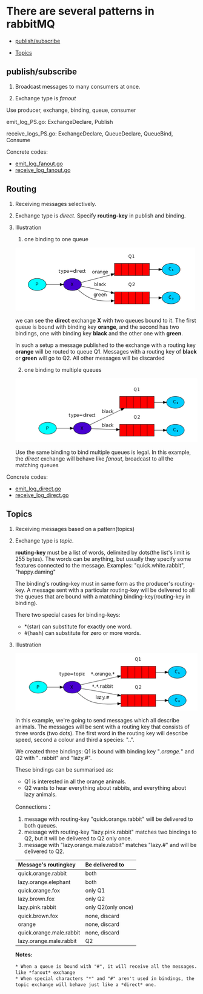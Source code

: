 # There are several patterns in rabbitMQ

* [publish/subscribe](#publish/subscribe)

* [Topics](#topics)

## publish/subscribe

1. Broadcast messages to many consumers at once.

2. Exchange type is *fanout*

Use producer, exchange, binding, queue, consumer

emit_log_PS.go: ExchangeDeclare, Publish

receive_logs_PS.go: ExchangeDeclare, QueueDeclare, QueueBind, Consume

Concrete codes:
* [emit_log_fanout.go](./examples-codes/emit_log_fanout.go)
* [receive_log_fanout.go](./examples-codes/receive_log_fanout.go)

## Routing

1. Receiving messages selectively.

2. Exchange type is *direct*. Specify **routing-key** in publish and binding.

3. Illustration

    1. one binding to one queue

    ![routing-1](./image/routing-1.png)

    we can see the **direct** exchange **X** with two queues bound to it. The first queue is bound with binding key **orange**, and the second has two bindings, one with binding key **black** and the other one with **green**.

    In such a setup a message published to the exchange with a routing key **orange** will be routed to queue Q1. Messages with a routing key of **black** or **green** will go to Q2. All other messages will be discarded

    2. one binding to multiple queues

    ![routing-2](./image/routing-2.png)

    Use the same binding to bind multiple queues is legal. In this example, the *direct* exchange will behave like *fanout*, broadcast to all the matching queues

Concrete codes:
* [emit_log_direct.go](./examples-codes/emit_log_direct.go)
* [receive_log_direct.go](./examples-codes/receive_log_direct.go)

## Topics

1. Receiving messages based on a pattern(topics)

2. Exchange type is *topic*. 

    **routing-key** must be a list of words, delimited by dots(the list's limit is 255 bytes). The words can be anything, but usually they specify some features connected to the message. Examples: "quick.white.rabbit", "happy.daming"

    The binding's routing-key must in same form as the producer's routing-key. A message sent with a particular routing-key will be delivered to all the queues that are bound with a matching binding-key(routing-key in binding).

    There two special cases for binding-keys:
    * *(star) can substitute for exactly one word.
    * #(hash) can substitute for zero or more words.

3. Illustration

    ![topic](./image/topic.png)

    In this example, we're going to send messages which all describe animals. The messages will be sent with a routing key that consists of three words (two dots). The first word in the routing key will describe speed, second a colour and third a species: "<speed>.<colour>.<species>".

    We created three bindings: Q1 is bound with binding key "*.orange.*" and Q2 with "*.*.rabbit" and "lazy.#".

    These bindings can be summarised as:
    * Q1 is interested in all the orange animals.
    * Q2 wants to hear everything about rabbits, and everything about lazy animals.

    Connections：
    1. message with routing-key "quick.orange.rabbit" will be delivered to both queues.
    2. message with routing-key "lazy.pink.rabbit" matches two bindings to Q2, but it will be delivered to Q2 only once.
    3. message with "lazy.orange.male.rabbit" matches "lazy.#" and will be delivered to Q2.

    |Message's routingkey    | Be delivered to   |
    |------------------------|-------------------|
    |quick.orange.rabbit     | both              |
    |lazy.orange.elephant    | both              |
    |quick.orange.fox        | only Q1           |
    |lazy.brown.fox          | only Q2           |
    |lazy.pink.rabbit        | only Q2(only once)|
    |quick.brown.fox         | none, discard     |
    |orange                  | none, discard     |
    |quick.orange.male.rabbit| none, discard     |
    |lazy.orange.male.rabbit | Q2                |

    **Notes:**
    
       * When a queue is bound with "#", it will receive all the messages. like *fanout* exchange
       * When special characters "*" and "#" aren't used in bindings, the topic exchange will behave just like a *direct* one.
